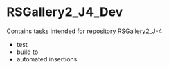 # RSGallery2_J4_Dev

Contains tasks intended for repository RSGallery2_J-4

* test 
* build to 
* automated insertions

